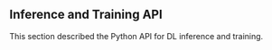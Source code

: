 ## Inference and Training API

This section described the Python API for DL inference and training.
